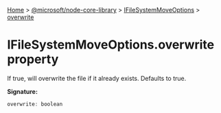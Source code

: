 [Home](./index) &gt; [@microsoft/node-core-library](./node-core-library.md) &gt; [IFileSystemMoveOptions](./node-core-library.ifilesystemmoveoptions.md) &gt; [overwrite](./node-core-library.ifilesystemmoveoptions.overwrite.md)

# IFileSystemMoveOptions.overwrite property

If true, will overwrite the file if it already exists. Defaults to true.

**Signature:**
```javascript
overwrite: boolean
```

